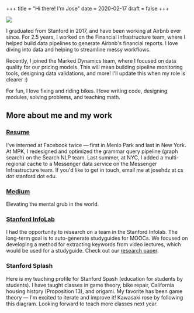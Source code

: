 +++
title = "Hi there! I'm Jose"
date = 2020-02-17
draft = false
+++

<img src="images/profile_pic.jpg" class="float-image" />

I graduated from Stanford in 2017, and have been working at Airbnb ever since. For 2.5 years, I worked on the Financial Infrastructure team, where I helped build data pipelines to generate Airbnb's financial reports. I love diving into data and helping to streamline messy workflows.

Recently, I joined the Marked Dynamics team, where I focused on data quality for our pricing models. This will mean building pipeline monitoring tools, designing data validations, and more! I'll update this when my role is clearer :)

For fun, I love fixing and riding bikes. I love writing code, designing modules, solving problems, and teaching math.

## More about me and my work

### [Resume](/documents/resumes/resume_2016_11.pdf)

I've interned at Facebook twice — first in Menlo Park and last in New York. At MPK, I redesigned and optimized the grammar query pipeline (graph search) on the Search NLP team. Last summer, at NYC, I added a multi-regional cache to a Messenger data service on the Messenger Infrastructure team. If you'd like to get in touch, email me at josehdz at cs dot stanford dot edu.

### [Medium](https://medium.com/@josehdz)

Elevating the mental grub in the world.

### [Stanford InfoLab](http://infolab.stanford.edu/)

I had the opportunity to research on a team in the Stanford Infolab. The long-term goal is to auto-generate studyguides for MOOCs. We focused on developing a method for extracting keywords from video lectures, which would be used for a studyguide. Check out our [research paper](http://ilpubs.stanford.edu:8090/1140/).

### Stanford Splash

Here is my teaching profile for Stanford Spash (education for students by students). I have taught classes in game theory, bike repair, California housing history (Proposition 13), and origami. My favorite has been game theory — I'm excited to iterate and improve it! Kawasaki rose by following this diagram. Looking forward to teach more classes next year.

<!-- ## More about me and my work

### Resume

I've interned at Facebook twice — first in Menlo Park and last in New York. At MPK, I redesigned and optimized the grammar query pipeline (graph search) on the Search NLP team. Last summer, at NYC, I added a multi-regional cache to a Messenger data service on the Messenger Infrastructure team. If you'd like to get in touch, email me at josehdz at cs dot stanford dot edu.

### GitHub

I am the king of private repos, but this year many more projects will see the light of day. First, with faculty consent, I will be publishing my python script used to test my COOL compiler, written for Stanford's Compiler class last year. It fuzz tested the lexer, and auto-generated COOL code to test the parser and semantic-analyzer.

### Stanford InfoLab

I had the opportunity to research on a team in the Stanford Infolab. The long-term goal is to auto-generate studyguides for MOOCs. We focused on developing a method for extracting keywords from video lectures, which would be used for a studyguide. Check out our (recently submitted) research paper.

### Stanford Splash

Here is my teaching profile for Stanford Spash (education for students by students). I have taught classes in game theory, bike repair, California housing history (Proposition 13), and origami. My favorite has been game theory — I'm excited to iterate and improve it! Kawasaki rose by following this diagram. Looking forward to teach more classes next year.
 -->
